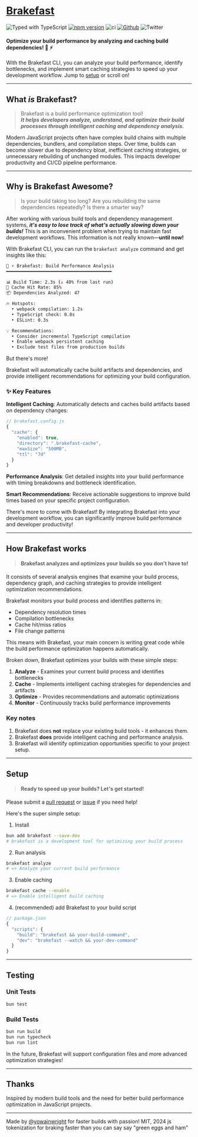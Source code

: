 # [Brakefast](https://jeffry.in/brakefast/)

![Typed with TypeScript](https://flat.badgen.net/badge/icon/Typed?icon=typescript&label&labelColor=blue&color=555555)
[![npm version](https://badge.fury.io/js/brakefast.svg)](https://badge.fury.io/js/brakefast)
![ci](https://github.com/yowainwright/brakefast/actions/workflows/ci.yml/badge.svg)
[![Github](https://badgen.net/badge/icon/github?icon=github&label&color=grey)](https://github.com/yowainwright/brakefast)
![Twitter](https://img.shields.io/twitter/url?url=https%3A%2F%2Fgithub.com%2Fyowainwright%2Fbrakefast)

#### Optimize your build performance by analyzing and caching build dependencies! 🚀 ⚡

With the Brakefast CLI, you can analyze your build performance, identify bottlenecks, and implement smart caching strategies to speed up your development workflow. Jump to [setup](#setup) or scroll on!

---

## What _is_ Brakefast?

> Brakefast is a build performance optimization tool!<br>**_It helps developers analyze, understand, and optimize their build processes through intelligent caching and dependency analysis._**

Modern JavaScript projects often have complex build chains with multiple dependencies, bundlers, and compilation steps. Over time, builds can become slower due to dependency bloat, inefficient caching strategies, or unnecessary rebuilding of unchanged modules. This impacts developer productivity and CI/CD pipeline performance.

---

## Why is Brakefast Awesome?

> Is your build taking too long? Are you rebuilding the same dependencies repeatedly? Is there a smarter way?

After working with various build tools and dependency management systems, **_it's easy to lose track of what's actually slowing down your builds!_** This is an inconvenient problem when trying to maintain fast development workflows. This information is not really known—**until now!**

With Brakefast CLI, you can run the `brakefast analyze` command and get insights like this:

```bash
🚀 ⚡ Brakefast: Build Performance Analysis
━━━━━━━━━━━━━━━━━━━━━━━━━━━━━━━━━━━━━━━━

📊 Build Time: 2.3s (↓ 40% from last run)
🎯 Cache Hit Rate: 85%
📦 Dependencies Analyzed: 47

🔥 Hotspots:
  • webpack compilation: 1.2s
  • TypeScript check: 0.8s  
  • ESLint: 0.3s

💡 Recommendations:
  • Consider incremental TypeScript compilation
  • Enable webpack persistent caching
  • Exclude test files from production builds
```

But there's more!

Brakefast will automatically cache build artifacts and dependencies, and provide intelligent recommendations for optimizing your build configuration.

### ✨ Key Features

**Intelligent Caching**: Automatically detects and caches build artifacts based on dependency changes:

```js
// brakefast.config.js
{
  "cache": {
    "enabled": true,
    "directory": ".brakefast-cache",
    "maxSize": "500MB",
    "ttl": "7d"
  }
}
```

**Performance Analysis**: Get detailed insights into your build performance with timing breakdowns and bottleneck identification.

**Smart Recommendations**: Receive actionable suggestions to improve build times based on your specific project configuration.

There's more to come with Brakefast! By integrating Brakefast into your development workflow, you can significantly improve build performance and developer productivity!

---

## How Brakefast works

> #### Brakefast analyzes and optimizes your builds so you don't have to!

It consists of several analysis engines that examine your build process, dependency graph, and caching strategies to provide intelligent optimization recommendations.

Brakefast monitors your build process and identifies patterns in:
- Dependency resolution times
- Compilation bottlenecks  
- Cache hit/miss ratios
- File change patterns

This means with Brakefast, your main concern is writing great code while the build performance optimization happens automatically.

Broken down, Brakefast optimizes your builds with these simple steps:

1. **Analyze** - Examines your current build process and identifies bottlenecks
2. **Cache** - Implements intelligent caching strategies for dependencies and artifacts
3. **Optimize** - Provides recommendations and automatic optimizations
4. **Monitor** - Continuously tracks build performance improvements

### Key notes

1. Brakefast does **not** replace your existing build tools - it enhances them.
2. Brakefast **does** provide intelligent caching and performance analysis.
3. Brakefast will identify optimization opportunities specific to your project setup.

---

## Setup

> #### Ready to speed up your builds? Let's get started!

Please submit a [pull request](https://github.com/yowainwright/brakefast/pulls) or [issue](https://github.com/yowainwright/brakefast/issues) if you need help!

Here's the super simple setup:

1. Install

```bash
bun add brakefast --save-dev
# brakefast is a development tool for optimizing your build process
```

2. Run analysis

```bash
brakefast analyze
# => Analyze your current build performance
```

3. Enable caching

```bash
brakefast cache --enable
# => Enable intelligent build caching
```

4. (recommended) add Brakefast to your build script

```js
// package.json
{
  "scripts": {
    "build": "brakefast && your-build-command",
    "dev": "brakefast --watch && your-dev-command"  
  }
}
```

---

## Testing

### Unit Tests

```bash
bun test
```

### Build Tests

```bash
bun run build
bun run typecheck
bun run lint
```

In the future, Brakefast will support configuration files and more advanced optimization strategies!

---

## Thanks

Inspired by modern build tools and the need for better build performance optimization in JavaScript projects.

---

Made by [@yowainwright](https://github.com/yowainwright) for faster builds with passion! MIT, 2024
js tokenization for braking faster than you can say say "green eggs and ham"
